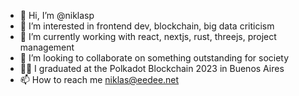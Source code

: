- 👋 Hi, I’m @niklasp
- 👀 I’m interested in frontend dev, blockchain, big data criticism
- 🌱 I’m currently working with react, nextjs, rust, threejs, project management
- 💞️ I’m looking to collaborate on something outstanding for society
- 👨‍🎓 I graduated at the Polkadot Blockchain 2023 in Buenos Aires
- 📫 How to reach me niklas@eedee.net

<!---
niklasp/niklasp is a ✨ special ✨ repository because its `README.md` (this file) appears on your GitHub profile.
You can click the Preview link to take a look at your changes.
--->
